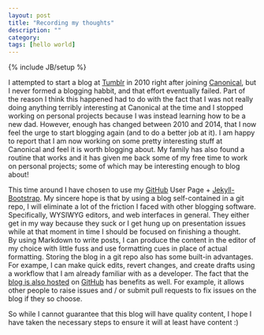 ```yaml
---
layout: post
title: "Recording my thoughts"
description: ""
category: 
tags: [hello world]
---
```

{% include JB/setup %}

I attempted to start a blog at [Tumblr](http://timrcc.tumblr.com) in 2010
right after joining [Canonical](http://www.canonical.com), but I never formed 
a blogging habbit, and that effort eventually failed.  Part of the reason 
I think this happened had to do with the fact that I was not really doing 
anything terribly interesting at Canonical at the time and I stopped working on
personal projects because I was instead learning how to be a new dad.  However, 
enough has changed between 2010 and 2014, that I now feel the urge to start 
blogging again (and to do a better job at it).  I am happy to report that I am 
now working on some pretty interesting stuff at Canonical and feel it is worth 
blogging about.  My family has also found a routine that works and it has given 
me back some of my free time to work on personal projects; some of which may be
interesting enough to blog about!

This time around I have chosen to use my [GitHub](http://github.com) User Page + 
[Jekyll-Bootstrap](http://jekyllbootstrap.com/). My sincere hope is that by using
a blog self-contained in a git repo, I will eliminate a lot of the friction I faced
with other blogging software.  Specifically, WYSIWYG editors, and web interfaces in
general.  They either get in my way because they suck or I get hung up on presentation 
issues while at that moment in time I should be focused on finishing a thought.  
By using Markdown to write posts, I can produce the content in the editor of my choice 
with little fuss and use formatting cues in place of actual formatting.  Storing the 
blog in a git repo also has some built-in advantages.  For exampe, I can make quick 
edits, revert changes, and create drafts using a workflow that I am already familiar 
with as a developer.  The fact that the [blog is also hosted](https://github.com/timrchavez/timrchavez.github.io) 
on [GitHub](http://github.com) has benefits as well.  For example, it allows other 
people to raise issues and / or submit pull requests to fix issues on the blog if they 
so choose.

So while I cannot guarantee that this blog will have quality content, I hope I have 
taken the necessary steps to ensure it will at least have content :)  
